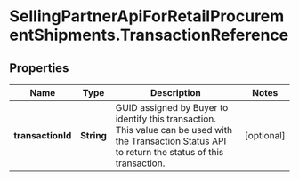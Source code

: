 # SellingPartnerApiForRetailProcurementShipments.TransactionReference

## Properties
Name | Type | Description | Notes
------------ | ------------- | ------------- | -------------
**transactionId** | **String** | GUID assigned by Buyer to identify this transaction. This value can be used with the Transaction Status API to return the status of this transaction. | [optional] 


